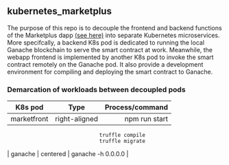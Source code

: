 ## kubernetes_marketplus
The purpose of this repo is to decouple the frontend and backend functions of the Marketplus dapp [(see here)](https://github.com/snpsuen/Marketplus) into separate Kubernetes microservices. More specifcally, a backend K8s pod is dedicated to running the local Ganache blockchain to serve the smart contract at work. Meanwhile, the webapp frontend is implemented by another K8s pod to invoke the smart contract remotely on the Ganache pod. It also provide a development environment for compiling and deploying the smart contract to Ganache.

### Demarcation of workloads between decoupled pods

| K8s pod       | Type          | Process/command     |
| ------------- |:-------------:| -------------------:|
| marketfront   | right-aligned | npm run start  


                                  truffle compile     
                                  truffle migrate     
| ganache       | centered      | ganache -h 0.0.0.0  |


